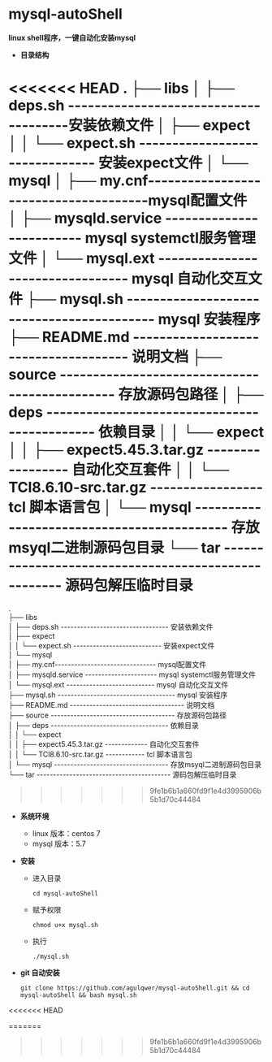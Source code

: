 # mysql-autoShell
**linux shell程序，一键自动化安装mysql**

- **目录结构**

<<<<<<< HEAD
  .
  ├── libs
  │   ├── deps.sh --------------------------------------安装依赖文件
  │   ├── expect									
  │   │   └── expect.sh ------------------------------- 安装expect文件
  │   └── mysql
  │       ├── my.cnf--------------------------------------mysql配置文件 												
  │       ├── mysqld.service ------------------------- mysql systemctl服务管理文件
  │       └── mysql.ext --------------------------------- mysql 自动化交互文件
  ├── mysql.sh ------------------------------------------ mysql 安装程序
  ├── README.md ------------------------------------- 说明文档
  ├── source ---------------------------------------------- 存放源码包路径
  │   ├── deps --------------------------------------------- 依赖目录
  │   │   └── expect
  │   │       ├── expect5.45.3.tar.gz ----------------- 自动化交互套件
  │   │       └── TCl8.6.10-src.tar.gz ----------------- tcl 脚本语言包
  │   └── mysql ------------------------------------------- 存放msyql二进制源码包目录
  └── tar ----------------------------------------------------  源码包解压临时目录
=======
  .  
  ├── libs  
  │   ├── deps.sh --------------------------------- 安装依赖文件  
  │   ├── expect  
  │   │   └── expect.sh --------------------------- 安装expect文件  
  │   └── mysql  
  │       ├── my.cnf------------------------------- mysql配置文件  
  │       ├── mysqld.service ---------------------- mysql systemctl服务管理文件  
  │       └── mysql.ext --------------------------- mysql 自动化交互文件  
  ├── mysql.sh ------------------------------------ mysql 安装程序  
  ├── README.md ----------------------------------- 说明文档  
  ├── source -------------------------------------- 存放源码包路径  
  │   ├── deps ------------------------------------ 依赖目录  
  │   │   └── expect  
  │   │       ├── expect5.45.3.tar.gz ------------- 自动化交互套件  
  │   │       └── TCl8.6.10-src.tar.gz ------------ tcl 脚本语言包  
  │   └── mysql ----------------------------------- 存放msyql二进制源码包目录  
  └── tar ----------------------------------------- 源码包解压临时目录  
>>>>>>> 9fe1b6b1a660fd9f1e4d3995906b5b1d70c44484

- **系统环境**

  - linux 版本：centos 7
  - mysql 版本：5.7

- **安装**

  - 进入目录

    ```
    cd mysql-autoShell
    ```

  - 赋予权限

    ```
    chmod u+x mysql.sh
    ```

  - 执行

    ```
    ./mysql.sh
    ```

- **git 自动安装**

  ```
  git clone https://github.com/agulqwer/mysql-autoShell.git && cd mysql-autoShell && bash mysql.sh
  ```

<<<<<<< HEAD
  
=======
  
>>>>>>> 9fe1b6b1a660fd9f1e4d3995906b5b1d70c44484

